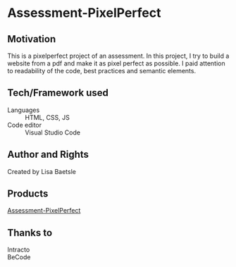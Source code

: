 # Assessment-PixelPerfect

## Motivation

This is a pixelperfect project of an assessment.
In this project, I try to build a website from a pdf and make it as pixel perfect as possible.
I paid attention to readability of the code, best practices and semantic elements.

## Tech/Framework used

<dl>
  <dt>Languages</dt>
  <dd>HTML, CSS, JS</dd> 
      
  <dt>Code editor</dt>
  <dd>Visual Studio Code</dd>
</dl>

## Author and Rights

Created by Lisa Baetsle

## Products

[Assessment-PixelPerfect](https://lisabaetsle.github.io/Assessment-PixelPerfect/)

## Thanks to

Intracto  
BeCode
